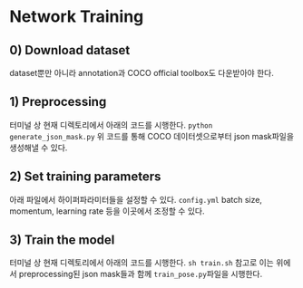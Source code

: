 # Network Training

## 0) Download dataset

dataset뿐만 아니라 annotation과 COCO official toolbox도 다운받아야 한다.

## 1) Preprocessing

터미널 상 현재 디렉토리에서 아래의 코드를 시행한다. 
```python generate_json_mask.py```
위 코드를 통해 COCO 데이터셋으로부터 json mask파일을 생성해낼 수 있다. 

## 2) Set training parameters

아래 파일에서 하이퍼파라미터들을 설정할 수 있다. 
```config.yml```
batch size, momentum, learning rate 등을 이곳에서 조정할 수 있다.

## 3) Train the model

터미널 상 현재 디렉토리에서 아래의 코드를 시행한다.
```sh train.sh```
참고로 이는 위에서 preprocessing된 json mask들과 함께 ```train_pose.py```파일을 시행한다.
